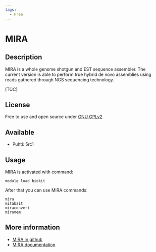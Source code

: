```yaml
---
tags:
  - Free
---
```


# MIRA

## Description

MIRA is a whole genome shotgun and EST sequence assembler. The current version is able to perform true hybrid de novo 
assemblies using reads gathered through NGS sequencing technology.

[TOC]

## License

Free to use and open source under [GNU GPLv2](https://www.gnu.org/licenses/old-licenses/gpl-2.0.html)

## Available

*   Puhti: 5rc1

## Usage

MIRA is activated with command:
```text
module load biokit
```
After that you can use MIRA commands:

```
mira
mitabait
miraconvert
miramem
```
## More information

*   [MIRA in github](https://github.com/bachev/mira)
*   [MIRA documentation](http://mira-assembler.sourceforge.net/docs/DefinitiveGuideToMIRA.html)
